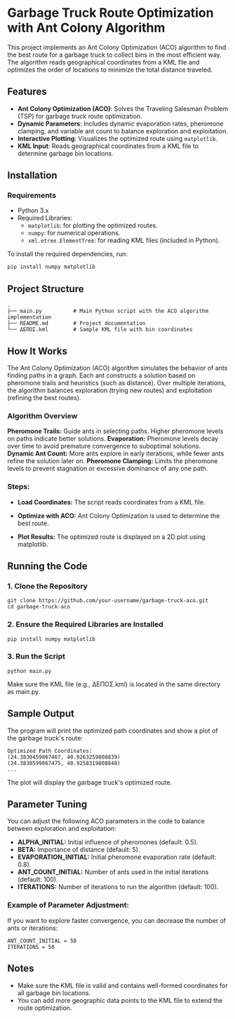 # Garbage Truck Route Optimization with Ant Colony Algorithm

This project implements an Ant Colony Optimization (ACO) algorithm to find the best route for a garbage truck to collect bins in the most efficient way. The algorithm reads geographical coordinates from a KML file and optimizes the order of locations to minimize the total distance traveled.

## Features
- **Ant Colony Optimization (ACO)**: Solves the Traveling Salesman Problem (TSP) for garbage truck route optimization.
- **Dynamic Parameters**: Includes dynamic evaporation rates, pheromone clamping, and variable ant count to balance exploration and exploitation.
- **Interactive Plotting**: Visualizes the optimized route using `matplotlib`.
- **KML Input**: Reads geographical coordinates from a KML file to determine garbage bin locations.

## Installation

### Requirements
- Python 3.x
- Required Libraries:
  - `matplotlib`: for plotting the optimized routes.
  - `numpy`: for numerical operations.
  - `xml.etree.ElementTree`: for reading KML files (included in Python).

To install the required dependencies, run:

```bash
pip install numpy matplotlib
```

## Project Structure

```
.
├── main.py          # Main Python script with the ACO algorithm implementation
├── README.md        # Project documentation
└── ΔΕΠΟΣ.kml        # Sample KML file with bin coordinates
```

## How It Works
The Ant Colony Optimization (ACO) algorithm simulates the behavior of ants finding paths in a graph. Each ant constructs a solution based on pheromone trails and heuristics (such as distance). Over multiple iterations, the algorithm balances exploration (trying new routes) and exploitation (refining the best routes).

### Algorithm Overview
**Pheromone Trails:** Guide ants in selecting paths. Higher pheromone levels on paths indicate better solutions.
**Evaporation:** Pheromone levels decay over time to avoid premature convergence to suboptimal solutions.
**Dynamic Ant Count:** More ants explore in early iterations, while fewer ants refine the solution later on.
**Pheromone Clamping:** Limits the pheromone levels to prevent stagnation or excessive dominance of any one path.
### Steps:
- **Load Coordinates:** The script reads coordinates from a KML file.

- **Optimize with ACO:** Ant Colony Optimization is used to determine the best route.

- **Plot Results:** The optimized route is displayed on a 2D plot using matplotlib.

## Running the Code

### 1. Clone the Repository
```
git clone https://github.com/your-username/garbage-truck-aco.git
cd garbage-truck-aco
```
### 2. Ensure the Required Libraries are Installed
```
pip install numpy matplotlib
```
### 3. Run the Script
```
python main.py
```
Make sure the KML file (e.g., ΔΕΠΟΣ.kml) is located in the same directory as main.py.
## Sample Output
The program will print the optimized path coordinates and show a plot of the garbage truck's route:
```
Optimized Path Coordinates:
(24.3830459867467, 40.9263259808839)
(24.3830599867475, 40.9258319808848)
...
```
The plot will display the garbage truck's optimized route.

## Parameter Tuning
You can adjust the following ACO parameters in the code to balance between exploration and exploitation:

- **ALPHA_INITIAL:** Initial influence of pheromones (default: 0.5).
- **BETA:** Importance of distance (default: 5).
- **EVAPORATION_INITIAL:** Initial pheromone evaporation rate (default: 0.8).
- **ANT_COUNT_INITIAL:** Number of ants used in the initial iterations (default: 100).
- **ITERATIONS:** Number of iterations to run the algorithm (default: 100).

### Example of Parameter Adjustment:
If you want to explore faster convergence, you can decrease the number of ants or iterations:
```
ANT_COUNT_INITIAL = 50
ITERATIONS = 50
```

## Notes
- Make sure the KML file is valid and contains well-formed coordinates for all garbage bin locations.
- You can add more geographic data points to the KML file to extend the route optimization.




